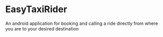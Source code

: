 # EasyTaxiRider
An android application for booking and calling a ride directly from where you are to your desired destination
